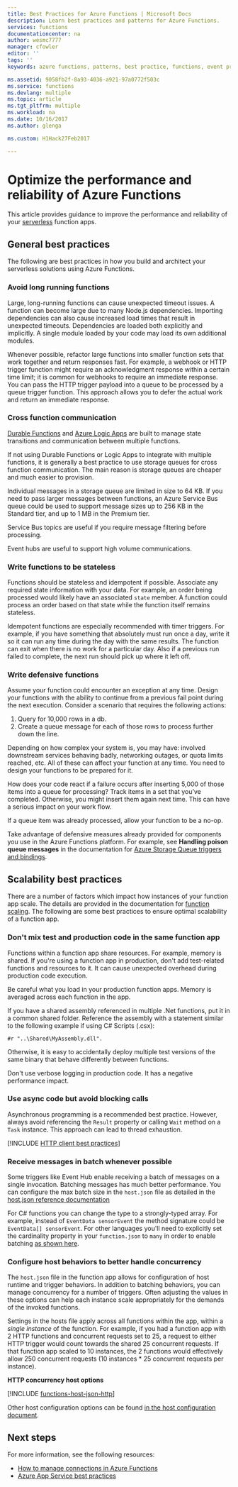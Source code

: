 ```yaml
---
title: Best Practices for Azure Functions | Microsoft Docs
description: Learn best practices and patterns for Azure Functions.
services: functions
documentationcenter: na
author: wesmc7777
manager: cfowler
editor: ''
tags: ''
keywords: azure functions, patterns, best practice, functions, event processing, webhooks, dynamic compute, serverless architecture

ms.assetid: 9058fb2f-8a93-4036-a921-97a0772f503c
ms.service: functions
ms.devlang: multiple
ms.topic: article
ms.tgt_pltfrm: multiple
ms.workload: na
ms.date: 10/16/2017
ms.author: glenga

ms.custom: H1Hack27Feb2017

---
```


# Optimize the performance and reliability of Azure Functions

This article provides guidance to improve the performance and reliability of your [serverless](https://azure.microsoft.com/overview/serverless-computing/) function apps. 

## General best practices

The following are best practices in how you build and architect your serverless solutions using Azure Functions.

### Avoid long running functions

Large, long-running functions can cause unexpected timeout issues. A function can become large due to many Node.js dependencies. Importing dependencies can also cause increased load times that result in unexpected timeouts. Dependencies are loaded both explicitly and implicitly. A single module loaded by your code may load its own additional modules.  

Whenever possible, refactor large functions into smaller function sets that work together and return responses fast. For example, a webhook or HTTP trigger function might require an acknowledgment response within a certain time limit; it is common for webhooks to require an immediate response. You can pass the HTTP trigger payload into a queue
to be processed by a queue trigger function. This approach allows you to defer the actual work and return an immediate response.


### Cross function communication

[Durable Functions](durable-functions-overview.md) and [Azure Logic Apps](../logic-apps/logic-apps-overview.md) are built to manage state transitions and communication between multiple functions.

If not using Durable Functions or Logic Apps to integrate with multiple functions, it is generally a best practice to use storage queues for cross function communication.  The main reason is storage queues are cheaper and much easier to provision. 

Individual messages in a storage queue are limited in size to 64 KB. If you need to pass larger messages between functions, an Azure Service Bus queue could be used to support message sizes up to 256 KB in the Standard tier, and up to 1 MB in the Premium tier.

Service Bus topics are useful if you require message filtering before processing.

Event hubs are useful to support high volume communications.


### Write functions to be stateless 

Functions should be stateless and idempotent if possible. Associate any required state information with your data. For example, an order being processed would likely have an associated `state` member. A function could process an order based on that state while the function itself remains stateless. 

Idempotent functions are especially recommended with timer triggers. For example, if you have something that absolutely must run once a day, write it so it can run any time during the day with the same results. The function can exit when there is no work for a particular day. Also if a previous run failed to complete, the next run should pick up where it left off.


### Write defensive functions

Assume your function could encounter an exception at any time. Design your functions with the ability to continue from a previous fail point during the next execution. Consider a scenario that requires the following actions:

1. Query for 10,000 rows in a db.
2. Create a queue message for each of those rows to process further down the line.
 
Depending on how complex your system is, you may have: involved downstream services behaving badly, networking outages, or quota limits reached, etc. All of these can affect your function at any time. You need to design your functions to be prepared for it.

How does your code react if a failure occurs after inserting 5,000 of those items into a queue for processing? Track items in a set that you’ve completed. Otherwise, you might insert them again next time. This can have a serious impact on your work flow. 

If a queue item was already processed, allow your function to be a no-op.

Take advantage of defensive measures already provided for components you use in the Azure Functions platform. For example, see **Handling poison queue messages** in the documentation for [Azure Storage Queue triggers and bindings](functions-bindings-storage-queue.md#trigger---poison-messages). 

## Scalability best practices

There are a number of factors which impact how instances of your function app scale. The details are provided in the documentation for [function scaling](functions-scale.md).  The following are some best practices to ensure optimal scalability of a function app.

### Don't mix test and production code in the same function app

Functions within a function app share resources. For example, memory is shared. If you're using a function app in production, don't add test-related functions and resources to it. It can cause unexpected overhead during production code execution.

Be careful what you load in your production function apps. Memory is averaged across each function in the app.

If you have a shared assembly referenced in multiple .Net functions, put it in a common shared folder. Reference the assembly with a statement similar to the following example if using C# Scripts (.csx): 

	#r "..\Shared\MyAssembly.dll". 

Otherwise, it is easy to accidentally deploy multiple test versions of the same binary that behave differently between functions.

Don't use verbose logging in production code. It has a negative performance impact.

### Use async code but avoid blocking calls

Asynchronous programming is a recommended best practice. However, always avoid referencing the `Result` property or calling `Wait` method on a `Task` instance. This approach can lead to thread exhaustion.

[!INCLUDE [HTTP client best practices](../../includes/functions-http-client-best-practices.md)]

### Receive messages in batch whenever possible

Some triggers like Event Hub enable receiving a batch of messages on a single invocation.  Batching messages has much better performance.  You can configure the max batch size in the `host.json` file as detailed in the [host.json reference documentation](functions-host-json.md)

For C# functions you can change the type to a strongly-typed array.  For example, instead of `EventData sensorEvent` the method signature could be `EventData[] sensorEvent`.  For other languages you'll need to explicitly set the cardinality property in your `function.json` to `many` in order to enable batching [as shown here](https://github.com/Azure/azure-webjobs-sdk-templates/blob/df94e19484fea88fc2c68d9f032c9d18d860d5b5/Functions.Templates/Templates/EventHubTrigger-JavaScript/function.json#L10).

### Configure host behaviors to better handle concurrency

The `host.json` file in the function app allows for configuration of host runtime and trigger behaviors.  In addition to batching behaviors, you can manage concurrency for a number of triggers.  Often adjusting the values in these options can help each instance scale appropriately for the demands of the invoked functions.

Settings in the hosts file apply across all functions within the app, within a *single instance* of the function. For example, if you had a function app with 2 HTTP functions and concurrent requests set to 25, a request to either HTTP trigger would count towards the shared 25 concurrent requests.  If that function app scaled to 10 instances, the 2 functions would effectively allow 250 concurrent requests (10 instances * 25 concurrent requests per instance).

**HTTP concurrency host options**

[!INCLUDE [functions-host-json-http](../../includes/functions-host-json-http.md)]

Other host configuration options can be found [in the host configuration document](functions-host-json.md).

## Next steps

For more information, see the following resources:

* [How to manage connections in Azure Functions](manage-connections.md)
* [Azure App Service best practices](../app-service/app-service-best-practices.md)
